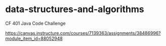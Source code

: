 # data-structures-and-algorithms
CF 401 Java Code Challenge

https://canvas.instructure.com/courses/7139363/assignments/38486996?module_item_id=88052948

